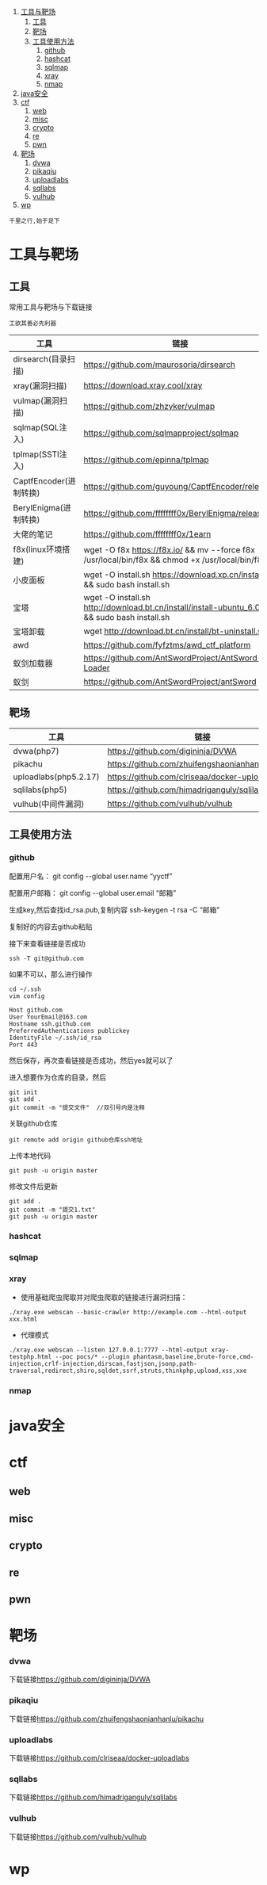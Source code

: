 1. [工具与靶场](#工具与靶场)
   1. [工具](#工具)
   2. [靶场](#靶场)
   3. [工具使用方法](#工具使用方法)
      1. [github](#github)
      2. [hashcat](#hashcat)
      3. [sqlmap](#sqlmap)
      4. [xray](#xray)
      5. [nmap](#nmap)
2. [java安全](#java安全)
3. [ctf](#ctf)
   1. [web](#web)
   2. [misc](#misc)
   3. [crypto](#crypto)
   4. [re](#re)
   5. [pwn](#pwn)
4. [靶场](#靶场-1)
      1. [dvwa](#dvwa)
      2. [pikaqiu](#pikaqiu)
      3. [uploadlabs](#uploadlabs)
      4. [sqllabs](#sqllabs)
      5. [vulhub](#vulhub)
5. [wp](#wp)

`千里之行,始于足下`

# 工具与靶场

## 工具

常用工具与靶场与下载链接

`工欲其善必先利器`

| 工具                 | 链接                                                                                              |
| ------------------ | ----------------------------------------------------------------------------------------------- |
| dirsearch(目录扫描)    | https://github.com/maurosoria/dirsearch                                                         |
| xray(漏洞扫描)         | https://download.xray.cool/xray                                                                 |
| vulmap(漏洞扫描)       | https://github.com/zhzyker/vulmap                                                               |
| sqlmap(SQL注入)      | https://github.com/sqlmapproject/sqlmap                                                         |
| tplmap(SSTI注入)     | https://github.com/epinna/tplmap                                                                |
| CaptfEncoder(进制转换) | https://github.com/guyoung/CaptfEncoder/releases                                                |
| BerylEnigma(进制转换)  | https://github.com/ffffffff0x/BerylEnigma/releases                                              |
| 大佬的笔记              | https://github.com/ffffffff0x/1earn                                                             |
| f8x(linux环境搭建)     | wget -O f8x https://f8x.io/ && mv --force f8x /usr/local/bin/f8x && chmod +x /usr/local/bin/f8x |
| 小皮面板               | wget -O install.sh https://download.xp.cn/install.sh && sudo bash install.sh                    |
| 宝塔                 | wget -O install.sh http://download.bt.cn/install/install-ubuntu_6.0.sh && sudo bash install.sh  |
| 宝塔卸载               | wget http://download.bt.cn/install/bt-uninstall.sh                                              |
| awd                | https://github.com/fyfztms/awd_ctf_platform                                                     |
| 蚁剑加载器              | https://github.com/AntSwordProject/AntSword-Loader                                              |
| 蚁剑                 | https://github.com/AntSwordProject/antSword                                                     |

## 靶场

| 工具                    | 链接                                               |
| --------------------- | ------------------------------------------------ |
| dvwa(php7)            | https://github.com/digininja/DVWA                |
| pikachu               | https://github.com/zhuifengshaonianhanlu/pikachu |
| uploadlabs(php5.2.17) | https://github.com/clriseaa/docker-uploadlabs    |
| sqlilabs(php5)        | https://github.com/himadriganguly/sqlilabs       |
| vulhub(中间件漏洞)         | https://github.com/vulhub/vulhub                 |

## 工具使用方法

### github

  配置用户名：
    git config --global user.name “yyctf”

配置用户邮箱：
    git config --global user.email “邮箱”

生成key,然后查找id_rsa.pub,复制内容
    ssh-keygen -t rsa -C “邮箱”

复制好的内容去github粘贴

接下来查看链接是否成功

    ssh -T git@github.com

如果不可以，那么进行操作

    cd ~/.ssh
    vim config

```vim
Host github.com
User YourEmail@163.com
Hostname ssh.github.com
PreferredAuthentications publickey
IdentityFile ~/.ssh/id_rsa
Port 443
```

然后保存，再次查看链接是否成功，然后yes就可以了

进入想要作为仓库的目录，然后

    git init
    git add .
    git commit -m "提交文件"  //双引号内是注释

关联github仓库

    git remote add origin github仓库ssh地址

上传本地代码

    git push -u origin master

修改文件后更新

    git add .
    git commit -m "提交1.txt"
    git push -u origin master

### hashcat

### sqlmap

### xray

- 使用基础爬虫爬取并对爬虫爬取的链接进行漏洞扫描：

`./xray.exe webscan --basic-crawler http://example.com --html-output xxx.html`

- 代理模式

`./xray.exe webscan --listen 127.0.0.1:7777 --html-output xray-testphp.html --poc pocs/* --plugin phantasm,baseline,brute-force,cmd-injection,crlf-injection,dirscan,fastjson,jsonp,path-traversal,redirect,shiro,sqldet,ssrf,struts,thinkphp,upload,xss,xxe`

### nmap

# java安全

# ctf

## web

## misc

## crypto

## re

## pwn

# 靶场

### dvwa

下载链接<https://github.com/digininja/DVWA>

### pikaqiu

下载链接<https://github.com/zhuifengshaonianhanlu/pikachu>

### uploadlabs

下载链接<https://github.com/clriseaa/docker-uploadlabs>

### sqllabs

下载链接<https://github.com/himadriganguly/sqlilabs>

### vulhub

下载链接<https://github.com/vulhub/vulhub>

# wp


